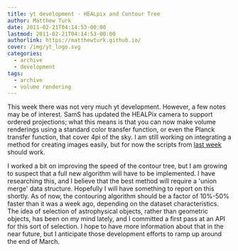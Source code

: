 ```yaml
---
title: yt development - HEALpix and Contour Tree
author: Matthew Turk
date: 2011-02-21T04:14:53-00:00
lastmod: 2011-02-21T04:14:53-00:00
authorlink: https://matthewturk.github.io/
cover: /img/yt_logo.svg
categories:
  - archive
  - development
tags:
  - archive
  - volume rendering
---
```

This week there was not very much yt development. However, a few notes
may be of interest. SamS has updated the HEALPix camera to support
ordered projections; what this means is that you can now make volume
renderings using a standard color transfer function, or even the Planck
transfer function, that cover 4pi of the sky. I am still working on
integrating a method for creating images easily, but for now the scripts
from [last
week](http://blog.enzotools.org/yt-development-all-sky-column-density-calcula)
should work.

I worked a bit on improving the speed of the contour tree, but I am
growing to suspect that a full new algorithm will have to be
implemented. I have researching this, and I believe that the best method
will require a 'union merge' data structure. Hopefully I will have
something to report on this shortly. As of now, the contouring algorithm
should be a factor of 10%-50% faster than it was a week ago, depending
on the dataset characteristics. The idea of selection of astrophysical
objects, rather than geometric objects, has been on my mind lately, and
I committed a first pass at an API for this sort of selection. I hope to
have more information about that in the near future, but I anticipate
those development efforts to ramp up around the end of March.
